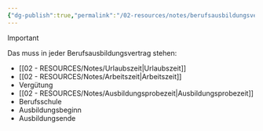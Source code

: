 ```yaml
---
{"dg-publish":true,"permalink":"/02-resources/notes/berufsausbildungsvertrag/","tags":["GFN/prüfungsrelevant/AP1","GFN/LF01"],"noteIcon":"","updated":"2025-09-15T12:16:10.999+02:00"}
---
```


> [!important] 
> Das muss in jeder Berufsausbildungsvertrag stehen:
> - [[02 - RESOURCES/Notes/Urlaubszeit\|Urlaubszeit]]
> - [[02 - RESOURCES/Notes/Arbeitszeit\|Arbeitszeit]]
> - Vergütung
> - [[02 - RESOURCES/Notes/Ausbildungsprobezeit\|Ausbildungsprobezeit]] 
> - Berufsschule
> - Ausbildungsbeginn
> - Ausbildungsende
